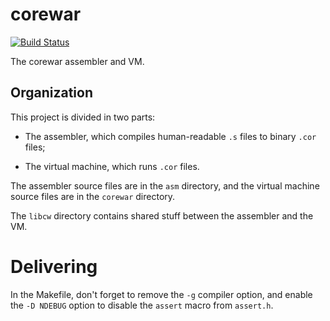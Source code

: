 # corewar

[![Build Status](https://ci.antoine.network/job/Corewar/lastBuild/badge/icon)](https://ci.antoine.network/job/Corewar/lastBuild/)

The corewar assembler and VM.

## Organization

This project is divided in two parts:

* The assembler, which compiles human-readable `.s` files to binary
`.cor` files;

* The virtual machine, which runs `.cor` files.

The assembler source files are in the `asm` directory, and the virtual
machine source files are in the `corewar` directory.

The `libcw` directory contains shared stuff between the assembler and
the VM.

# Delivering

In the Makefile, don't forget to remove the `-g` compiler option, and
enable the `-D NDEBUG` option to disable the `assert` macro from `assert.h`.
